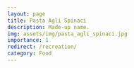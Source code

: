 ```yaml
---
layout: page
title: Pasta Agli Spinaci
description: Made-up name.
img: assets/img/pasta_agli_spinaci.jpg
importance: 1
redirect: /recreation/
category: Food
---
```

